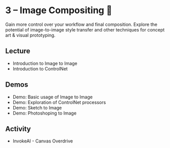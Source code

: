 # 3 – Image Compositing 📐
Gain more control over your workflow and final composition. Explore the potential of image-to-image style transfer and other techniques for concept art & visual prototyping.

## Lecture

- Introduction to Image to Image
- Introduction to ControlNet

## Demos

- Demo: Basic usage of Image to Image
- Demo: Exploration of ControlNet processors
- Demo: Sketch to Image
- Demo: Photoshoping to Image

## Activity

- InvokeAI - Canvas Overdrive
